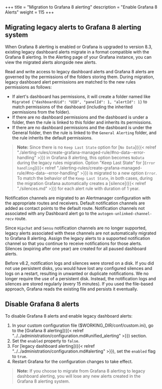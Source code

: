 +++
title = "Migration to Grafana 8 alerting"
description = "Enable Grafana 8 Alerts"
weight = 115
+++

## Migrating legacy alerts to Grafana 8 alerting system

When Grafana 8 alerting is enabled or Grafana is upgraded to version 8.3, existing legacy dashboard alerts migrate in a format compatible with the Grafana 8 alerting. In the Alerting page of your Grafana instance, you can view the migrated alerts alongside new alerts.

Read and write access to legacy dashboard alerts and Grafana 8 alerts are governed by the permissions of the folders storing them. During migration, legacy dashboard alert permissions are matched to the new rules permissions as follows:

- If alert's dashboard has permissions, it will create a folder named like `Migrated {"dashboardUid": "UID", "panelId": 1, "alertId": 1}` to match permissions of the dashboard (including the inherited permissions from the folder).
- If there are no dashboard permissions and the dashboard is under a folder, then the rule is linked to this folder and inherits its permissions.
- If there are no dashboard permissions and the dashboard is under the General folder, then the rule is linked to the `General Alerting` folder, and the rule inherits the default permissions.

> **Note:** Since there is no `Keep Last State` option for [`No Data`]({{< relref "./alerting-rules/create-grafana-managed-rule/#no-data--error-handling" >}}) in Grafana 8 alerting, this option becomes `NoData` during the legacy rules migration. Option "Keep Last State" for [`Error handling`]({{< relref "./alerting-rules/create-grafana-managed-rule/#no-data--error-handling" >}}) is migrated to a new option `Error`. 
> To match the behavior of the `Keep Last State`, in both cases, during the migration Grafana automatically creates a [silence]({{< relref "./silences.md" >}}) for each alert rule with duration of 1 year.     

Notification channels are migrated to an Alertmanager configuration with the appropriate routes and receivers. Default notification channels are added as contact points to the default route. Notification channels not associated with any Dashboard alert go to the `autogen-unlinked-channel-recv` route.

Since `Hipchat` and `Sensu` notification channels are no longer supported, legacy alerts associated with these channels are not automatically migrated to Grafana 8 alerting. Assign the legacy alerts to a supported notification channel so that you continue to receive notifications for those alerts.
Silences (expiring after one year) are created for all paused dashboard alerts.

Before v8.2, notification logs and silences were stored on a disk. If you did not use persistent disks, you would have lost any configured silences and logs on a restart, resulting in unwanted or duplicate notifications. We no longer require the use of a persistent disk. Instead, the notification logs and silences are stored regularly (every 15 minutes). If you used the file-based approach, Grafana reads the existing file and persists it eventually.


## Disable Grafana 8 alerts

To disable Grafana 8 alerts and enable legacy dashboard alerts:

1. In your custom configuration file ($WORKING_DIR/conf/custom.ini), go to the [Grafana 8 alerting]({{< relref "../../administration/configuration.md#unified_alerting" >}}) section.
1. Set the `enabled` property to `false`.
1. For [legacy dashboard alerting]({{< relref "../../administration/configuration.md#alerting" >}}), set the `enabled` flag to `true`.
1. Restart Grafana for the configuration changes to take effect.

> **Note:** If you choose to migrate from Grafana 8 alerting to legacy dashboard alerting, you will lose any new alerts created in the Grafana 8 alerting system.
